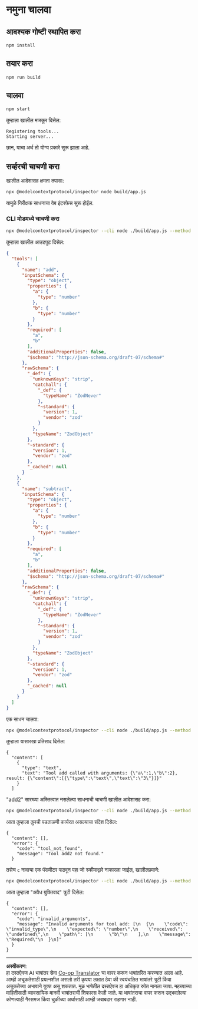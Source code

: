 <!--
CO_OP_TRANSLATOR_METADATA:
{
  "original_hash": "b4662e0a75e645f3eeb4e69e5ba905f4",
  "translation_date": "2025-10-06T16:08:39+00:00",
  "source_file": "03-GettingStarted/10-advanced/code/typescript/README.md",
  "language_code": "mr"
}
-->
# नमुना चालवा

## आवश्यक गोष्टी स्थापित करा

```sh
npm install
```

## तयार करा

```sh
npm run build
```

## चालवा

```sh
npm start
```

तुम्हाला खालील मजकूर दिसेल:

```text
Registering tools...
Starting server...
```

छान, याचा अर्थ तो योग्य प्रकारे सुरू झाला आहे.

## सर्व्हरची चाचणी करा

खालील आदेशासह क्षमता तपासा:

```sh
npx @modelcontextprotocol/inspector node build/app.js
```

यामुळे निरीक्षक साधनाचा वेब इंटरफेस सुरू होईल.

### CLI मोडमध्ये चाचणी करा

```sh
npx @modelcontextprotocol/inspector --cli node ./build/app.js --method tools/list
```

तुम्हाला खालील आउटपुट दिसेल:

```json
{
  "tools": [
    {
      "name": "add",
      "inputSchema": {
        "type": "object",
        "properties": {
          "a": {
            "type": "number"
          },
          "b": {
            "type": "number"
          }
        },
        "required": [
          "a",
          "b"
        ],
        "additionalProperties": false,
        "$schema": "http://json-schema.org/draft-07/schema#"
      },
      "rawSchema": {
        "_def": {
          "unknownKeys": "strip",
          "catchall": {
            "_def": {
              "typeName": "ZodNever"
            },
            "~standard": {
              "version": 1,
              "vendor": "zod"
            }
          },
          "typeName": "ZodObject"
        },
        "~standard": {
          "version": 1,
          "vendor": "zod"
        },
        "_cached": null
      }
    },
    {
      "name": "subtract",
      "inputSchema": {
        "type": "object",
        "properties": {
          "a": {
            "type": "number"
          },
          "b": {
            "type": "number"
          }
        },
        "required": [
          "a",
          "b"
        ],
        "additionalProperties": false,
        "$schema": "http://json-schema.org/draft-07/schema#"
      },
      "rawSchema": {
        "_def": {
          "unknownKeys": "strip",
          "catchall": {
            "_def": {
              "typeName": "ZodNever"
            },
            "~standard": {
              "version": 1,
              "vendor": "zod"
            }
          },
          "typeName": "ZodObject"
        },
        "~standard": {
          "version": 1,
          "vendor": "zod"
        },
        "_cached": null
      }
    }
  ]
}
```

एक साधन चालवा:

```sh
npx @modelcontextprotocol/inspector --cli node ./build/app.js --method tools/call --tool-name add --tool-arg a=1 --tool-arg b=2
```

तुम्हाला यासारखा प्रतिसाद दिसेल:

```text
{
  "content": [
    {
      "type": "text",
      "text": "Tool add called with arguments: {\"a\":1,\"b\":2}, result: {\"content\":[{\"type\":\"text\",\"text\":\"3\"}]}"
    }
  ]
```

"add2" सारख्या अस्तित्वात नसलेल्या साधनाची चाचणी खालील आदेशासह करा:

```sh
npx @modelcontextprotocol/inspector --cli node ./build/app.js --method tools/call --tool-name add2 --tool-arg a=1 --tool-arg b=2
```

आता तुम्हाला तुमची पडताळणी कार्यरत असल्याचा संदेश दिसेल:

```text
{
  "content": [],
  "error": {
    "code": "tool_not_found",
    "message": "Tool add2 not found."
  }
```

तसेच `c` नावाचा एक पॅरामीटर पाठवून पहा जो स्कीमाद्वारे नाकारला जाईल, खालीलप्रमाणे:

```sh
npx @modelcontextprotocol/inspector --cli node ./build/app.js --method tools/call --tool-name add --tool-arg a=1 --tool-arg c=2
```

आता तुम्हाला "अवैध युक्तिवाद" त्रुटी दिसेल:

```text
{
  "content": [],
  "error": {
    "code": "invalid_arguments",
    "message": "Invalid arguments for tool add: [\n  {\n    \"code\": \"invalid_type\",\n    \"expected\": \"number\",\n    \"received\": \"undefined\",\n    \"path\": [\n      \"b\"\n    ],\n    \"message\": \"Required\"\n  }\n]"
  }
}
```

---

**अस्वीकरण**:  
हा दस्तऐवज AI भाषांतर सेवा [Co-op Translator](https://github.com/Azure/co-op-translator) चा वापर करून भाषांतरित करण्यात आला आहे. आम्ही अचूकतेसाठी प्रयत्नशील असलो तरी कृपया लक्षात ठेवा की स्वयंचलित भाषांतरे त्रुटी किंवा अचूकतेच्या अभावाने युक्त असू शकतात. मूळ भाषेतील दस्तऐवज हा अधिकृत स्रोत मानला जावा. महत्त्वाच्या माहितीसाठी व्यावसायिक मानवी भाषांतराची शिफारस केली जाते. या भाषांतराचा वापर करून उद्भवलेल्या कोणत्याही गैरसमज किंवा चुकीच्या अर्थासाठी आम्ही जबाबदार राहणार नाही.